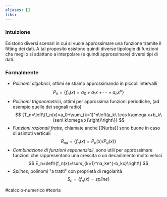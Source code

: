 ```yaml
---
aliases: []
liks:
---
```

### Intuizione
Esistono diversi scenari in cui si vuole approssimare una funzione tramite il fitting dei dati. 
A tal proposito esistono quindi diverse tipologie di funzioni che meglio si adattano a interpolare (e quindi approssimare) diversi tipi di dati.

### Formalmente

- *Polinomi algebrici*, ottimi se stiamo approssimando in piccoli intervalli
  $$
P_n=\left\{f_n(x)=a_0+a_1x+\cdots+a_nx^n\right\}
$$
- *Polinomi trigonometrici*, ottimi per approssima funzioni periodiche, (ad esempio quelle dei segnali radio) 
  $$
{T_n=\left\{f_n(x)=a_0+\sum_{k=1}^n\left(a_k\ \cos k\omega x+b_k\ {sen\  k\omega  x}\right)\right\}}
$$
- *Funzioni razionali fratte*, chiamate anche [[Nurbs]] sono buone in caso di asintoti verticali
  $$
R_{nd}=\left\{f_n(x)=P_n(x)/P_d(x)\right\}
$$
- *Combinazione di funzioni esponenziali*, sono utili per approssimare funzioni che rappresentano una crescita o un decadimento molto veloci 
  $$
E_n=\left\{f_n(x)=\sum_{k=1}^na_ke^{-b_kx}\right\}
$$
- *Splines*, polinomi "a tratti" con proprietà di regolarità
  $$
{S_n=\{f_n(x)=spline\}}
$$ 

#calcolo-numerico #teoria  